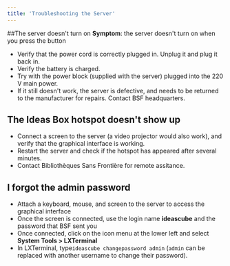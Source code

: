 ```yaml
---
title: 'Troubleshooting the Server'
---
```


##The server doesn't turn on
**Symptom**: the server doesn't turn on when you press the button 
- Verify that the power cord is correctly plugged in.  Unplug it and plug it back in.
- Verify the battery is charged.
- Try with the power block (supplied with the server) plugged into the 220 V main power.
- If it still doesn't work, the server is defective, and needs to be returned to the manufacturer for repairs.  Contact BSF headquarters. 

## The Ideas Box hotspot doesn't show up
- Connect a screen to the server (a video projector would also work), and verify that the graphical interface is working.
- Restart the server and check if the hotspot has appeared after several minutes.
- Contact Bibliothèques Sans Frontière for remote assitance.

## I forgot the admin password

* Attach a keyboard, mouse, and screen to the server to access the graphical interface
* Once the screen is connected, use the login name **ideascube** and the password that BSF sent you
* Once connected, click on the icon menu at the lower left and select **System Tools > LXTerminal**
* In LXTerminal, type```ideascube changepassword admin``` (```admin``` can be replaced with another username to change their password).
